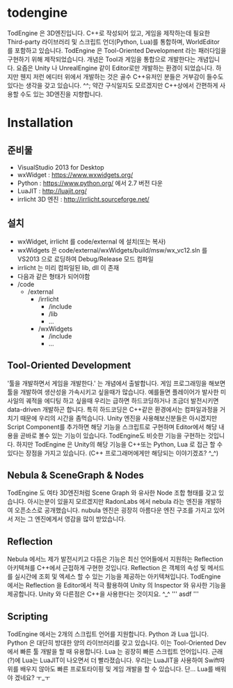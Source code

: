 # todengine
TodEngine 은 3D엔진입니다. C++로 작성되어 있고, 게임을 제작하는데 필요한 Third-party 라이브러리 및 스크립트 언더(Python, Lua)를 통합하며, WorldEditor 를 포함하고 있습니다.
TodEngine 은 Tool-Oriented Development 라는 패러다임을 구현하기 위해 제작되었습니다. 개념은 Tool과 게임을 통합으로 개발한다는 개념입니다.
요즘은 Unity 나 UnrealEngine 같이 Editor로만 개발하는 환경이 되었습니다. 하지만 웬지 저런 에디터 위에서 개발하는 것은 골수 C++유저인 분들은 거부감이 들수도 있다는 생각을 갖고 있습니다. ^^; 약간 구식일지도 모르겠지만 C++상에서 간편하게 사용할 수도 있는 3D엔진을 지향합니다.

# Installation
## 준비물
 - VisualStudio 2013 for Desktop
 - wxWidget : https://www.wxwidgets.org/
 - Python : https://www.python.org/ 에서 2.7 버전 다운
 - LuaJIT : http://luajit.org/
 - irrlicht 3D 엔진 : http://irrlicht.sourceforge.net/

## 설치
 - wxWidget, irrlicht 를 code/external 에 설치(또는 복사)
 - wxWidgets 은 code/external/wxWidgets/build/msw/wx_vc12.sln 를 VS2013 으로 로딩하여 Debug/Release 모드 컴파일
 - irrlicht 는 미리 컴파일된 lib, dll 이 존재
 - 다음과 같은 형태가 되어야함
  - /code
    - /external
      - /irrlicht
        - /include
        - /lib
        - ...
      - /wxWidgets
        - /include
        - ...
  

## Tool-Oriented Development
'툴을 개발하면서 게임을 개발한다.' 는 개념에서 출발합니다. 게임 프로그래밍을 해보면 툴을 개발하여 생산성을 가속시키고 싶을때가 많습니다. 예를들면 플레이어가 발사한 미사일의 궤적을 에디팅 하고 싶을때 우리는 급하면 하드코딩하거나 조금더 발전시키면 data-driven 개발하곤 합니다. 특히 하드코딩은 C++같은 환경에서는 컴파일과정을 거치기 때문에 우리의 시간을 좀먹습니다. Unity 엔진을 사용해보신분들은 아시겠지만 Script Component를 추가하면 해당 기능을 스크립트로 구현하며 Editor에서 해당 내용을 곧바로 볼수 있는 기능이 있습니다. TodEngine도 비슷한 기능을 구현하는 것입니다.
하지만 TodEngine 은 Unity의 해당 기능을 C++또는 Python, Lua 로 접근 할 수 있다는 장점을 가지고 있습니다. (C++ 프로그래머에게만 해당되는 이야기겠죠? ^_^)

## Nebula & SceneGraph & Nodes
TodEngine 도 여타 3D엔진처럼 Scene Graph 와 유사한 Node 조합 형태를 갖고 있습니다.
아시는분이 있을지 모르겠지만 RadonLabs 에서 nebula 라는 엔진을 개발하여 오픈소스로 공개했습니다. nubula 엔진은 굉장히 아름다운 엔진 구조를 가지고 있어서 저는 그 엔진에게서 영감을 많이 받았습니다.

## Reflection
Nebula 에서느 제가 발전시키고 다듬은 기능은 최신 언어들에서 지원하는 Reflection 아키텍쳐를 C++에서 근접하게 구현한 것입니다. 
Reflection 은 객체의 속성 및 메서드를 실시간에 조회 및 엑세스 할 수 있는 기능을 제공하는 아키텍쳐입니다. 
TodEngine 에서는 Reflection 을 Editor에서 적극 활용하여 Unity 의 Inspector 와 유사한 기능을 제공합니다.
Unity 와 다른점은 C++을 사용한다는 것이지요. ^_^
'''
asdf
'''


## Scripting
TodEngine 에서는 2개의 스크립트 언어를 지원합니다. Python 과 Lua 입니다.
Python 은 대단히 방대한 양의 라이브러리를 갖고 있습니다. 이는 Tool-Oriented Dev 에서 빠른 툴 개발을 할 때 유용합니다.
Lua 는 굉장히 빠른 스크립트 언어입니다. 근래(?)에 Lua는 LuaJIT이 나오면서 더 빨라졌습니다. 우리는 LuaJIT을 사용하여 Swift따위를 배우지 않아도 빠른 프로토타이핑 및 게임 개발을 할 수 있습니다. 단... Lua를 배워야 겠네요? ㅜ_ㅜ

